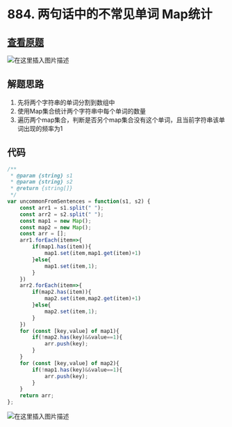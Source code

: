 # 884. 两句话中的不常见单词 Map统计


## [查看原题](https://leetcode-cn.com/problems/uncommon-words-from-two-sentences/)
![在这里插入图片描述](https://img-blog.csdnimg.cn/67c6c30dbdcd4913a4be52d15e2590af.png?x-oss-process=image/watermark,type_d3F5LXplbmhlaQ,shadow_50,text_Q1NETiBA562xLi4=,size_20,color_FFFFFF,t_70,g_se,x_16)

## 解题思路

1. 先将两个字符串的单词分割到数组中
2. 使用Map集合统计两个字符串中每个单词的数量
3. 遍历两个map集合，判断是否另个map集合没有这个单词，且当前字符串该单词出现的频率为1

## 代码

```javascript
/**
 * @param {string} s1
 * @param {string} s2
 * @return {string[]}
 */
var uncommonFromSentences = function(s1, s2) {
	const arr1 = s1.split(" ");
	const arr2 = s2.split(" ");
	const map1 = new Map();
	const map2 = new Map();
	const arr = [];
	arr1.forEach(item=>{
		if(map1.has(item)){
			map1.set(item,map1.get(item)+1)
		}else{
			map1.set(item,1);
		}
	})
	arr2.forEach(item=>{
		if(map2.has(item)){
			map2.set(item,map2.get(item)+1)
		}else{
			map2.set(item,1);
		}
	})
	for (const [key,value] of map1){
		if(!map2.has(key)&&value==1){
			arr.push(key);
		}
	}
	for (const [key,value] of map2){
		if(!map1.has(key)&&value==1){
			arr.push(key);
		}
	}
	return arr;
};
```

![在这里插入图片描述](https://img-blog.csdnimg.cn/3b72cbb2c66547a0b7bd7f70e6984017.png?x-oss-process=image/watermark,type_d3F5LXplbmhlaQ,shadow_50,text_Q1NETiBA562xLi4=,size_20,color_FFFFFF,t_70,g_se,x_16)
